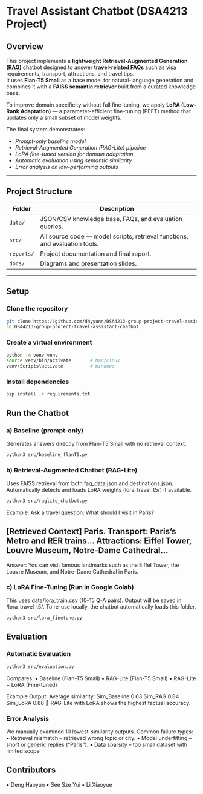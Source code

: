 # Travel Assistant Chatbot (DSA4213 Project)

## Overview
This project implements a **lightweight Retrieval-Augmented Generation (RAG)** chatbot designed to answer **travel-related FAQs** such as visa requirements, transport, attractions, and travel tips.  
It uses **Flan-T5 Small** as a base model for natural-language generation and combines it with a **FAISS semantic retriever** built from a curated knowledge base.  

To improve domain specificity without full fine-tuning, we apply **LoRA (Low-Rank Adaptation)** — a parameter-efficient fine-tuning (PEFT) method that updates only a small subset of model weights.  

The final system demonstrates:
-  *Prompt-only baseline model*  
-  *Retrieval-Augmented Generation (RAG-Lite) pipeline*  
-  *LoRA fine-tuned version for domain adaptation*  
-  *Automatic evaluation using semantic similarity*  
-  *Error analysis on low-performing outputs*

---

## Project Structure
| Folder | Description |
|--------|--------------|
| `data/` | JSON/CSV knowledge base, FAQs, and evaluation queries. |
| `src/` | All source code — model scripts, retrieval functions, and evaluation tools. |
| `reports/` | Project documentation and final report. |
| `docs/` | Diagrams and presentation slides. |

---

## Setup
### Clone the repository
```bash
git clone https://github.com/dhyyunn/DSA4213-group-project-travel-assistant-chatbot.git
cd DSA4213-group-project-travel-assistant-chatbot
```
### Create a virtual environment
``` bash
python -m venv venv
source venv/bin/activate       # Mac/Linux
venv\Scripts\activate          # Windows
```

### Install dependencies
```bash
pip install -r requirements.txt
```

## Run the Chatbot
### a) Baseline (prompt-only)
Generates answers directly from Flan-T5 Small with no retrieval context.
```bash
python3 src/baseline_flanT5.py
```
### b) Retrieval-Augmented Chatbot (RAG-Lite)
Uses FAISS retrieval from both faq_data.json and destinations.json.
Automatically detects and loads LoRA weights (lora_travel_t5/) if available.
```bash
python3 src/raglite_chatbot.py
```
Example:
Ask a travel question: What should I visit in Paris?

[Retrieved Context]
Paris. Transport: Paris’s Metro and RER trains...
Attractions: Eiffel Tower, Louvre Museum, Notre-Dame Cathedral...
---------------
Answer: You can visit famous landmarks such as the Eiffel Tower, the Louvre Museum, and Notre-Dame Cathedral in Paris.

### c) LoRA Fine-Tuning (Run in Google Colab)
This uses data/lora_train.csv (10–15 Q-A pairs).
Output will be saved in /lora_travel_t5/.
To re-use locally, the chatbot automatically loads this folder.
```bash
python3 src/lora_finetune.py
```

## Evaluation
### Automatic Evaluation
```bash
python3 src/evaluation.py
```
Compares:
	•	Baseline (Flan-T5 Small)
	•	RAG-Lite (Flan-T5 Small)
	•	RAG-Lite + LoRA (Fine-tuned)

Example Output:
Average similarity:
Sim_Baseline    0.63
Sim_RAG         0.84
Sim_LoRA        0.88
🎯 RAG-Lite with LoRA shows the highest factual accuracy.

### Error Analysis
We manually examined 10 lowest-similarity outputs.
Common failure types:
	•	Retrieval mismatch – retrieved wrong topic or city.
	•	Model underfitting – short or generic replies (“Paris”).
	•	Data sparsity – too small dataset with limited scope

## Contributors
• Deng Haoyun
• See Sze Yui
• Li Xiaoyue